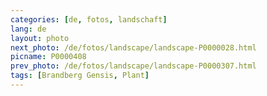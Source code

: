 ```yaml
---
categories: [de, fotos, landschaft]
lang: de
layout: photo
next_photo: /de/fotos/landscape/landscape-P0000028.html
picname: P0000408
prev_photo: /de/fotos/landscape/landscape-P0000307.html
tags: [Brandberg Gensis, Plant]
---
```

